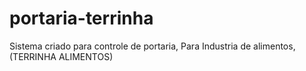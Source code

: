 # portaria-terrinha
Sistema criado para controle de portaria, Para Industria de alimentos, (TERRINHA ALIMENTOS)
